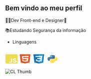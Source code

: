 

## Bem vindo ao meu perfil

<p>👩‍💻Dev Front-end e Designer🎨<p>
<p>📚Estudando Segurança da informação<p>
  
- Linguagens
<div style="display: inline_block"><br>
  <img align="center" alt="Js" height="30" width="40" src="https://raw.githubusercontent.com/devicons/devicon/master/icons/javascript/javascript-plain.svg">
  <img align="center" alt="HTML" height="30" width="40" src="https://raw.githubusercontent.com/devicons/devicon/master/icons/html5/html5-original.svg">
  <img align="center" alt="CSS" height="30" width="40" src="https://raw.githubusercontent.com/devicons/devicon/master/icons/css3/css3-original.svg">
  <img align="center" alt="Python" height="30" width="40" src="https://raw.githubusercontent.com/devicons/devicon/master/icons/python/python-original.svg">
</div>
<br>
<img src="https://w0.peakpx.com/wallpaper/500/579/HD-wallpaper-anime-room-computer-night.jpg" alt="CL Thumb" border="0" width="40%">
